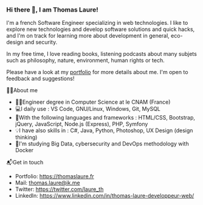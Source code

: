 ### Hi there 👋, I am Thomas Laure!

I'm a french Software Engineer specializing in web technologies. I like to explore new technologies and develop software solutions and quick hacks, and I'm on track for learning more about development in general, eco-design and security.

In my free time, I love reading books, listening podcasts about many subjets such as philosophy, nature, environment, human rights or tech.

Please have a look at my [portfolio](https://thomaslaure.fr/) for more details about me. I'm open to feedback and suggestions!

🐱‍💻About me

- 👨‍🎓Engineer degree in Computer Science at le CNAM (France)
- 💻I daily use : VS Code, GNU/Linux, Windows, Git, MySQL
- 🧰With the following languages and frameworks : HTML/CSS, Bootstrap, jQuery, JavaScript, Node.js (Express), PHP, Symfony
- 💡I have also skills in : C#, Java, Python, Photoshop, UX Design (design thinking)
- 🌱I'm studying Big Data, cybersecurity and DevOps methodology with Docker

📬Get in touch
- Portfolio: https://thomaslaure.fr
- Mail: thomas.laure@ik.me
- Twitter: https://twitter.com/laure_th
- LinkedIn: https://www.linkedin.com/in/thomas-laure-developpeur-web/
